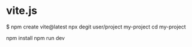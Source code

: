 # vite.js
$ npm create vite@latest
npx degit user/project my-project
cd my-project

npm install
npm run dev

